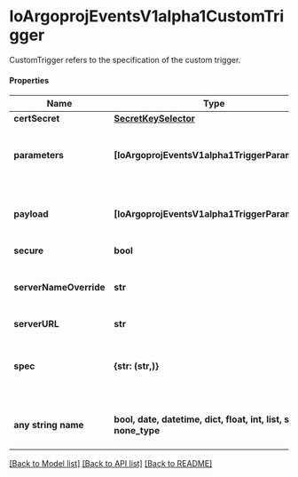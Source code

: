 # IoArgoprojEventsV1alpha1CustomTrigger

CustomTrigger refers to the specification of the custom trigger.

#### Properties
Name | Type | Description | Notes
------------ | ------------- | ------------- | -------------
**certSecret** | [**SecretKeySelector**](SecretKeySelector.md) |  | [optional] 
**parameters** | **[IoArgoprojEventsV1alpha1TriggerParameter]** | Parameters is the list of parameters that is applied to resolved custom trigger trigger object. | [optional] 
**payload** | **[IoArgoprojEventsV1alpha1TriggerParameter]** | Payload is the list of key-value extracted from an event payload to construct the request payload. | [optional] 
**secure** | **bool** |  | [optional] 
**serverNameOverride** | **str** | ServerNameOverride for the secure connection between sensor and custom trigger gRPC server. | [optional] 
**serverURL** | **str** |  | [optional] 
**spec** | **{str: (str,)}** | Spec is the custom trigger resource specification that custom trigger gRPC server knows how to interpret. | [optional] 
**any string name** | **bool, date, datetime, dict, float, int, list, str, none_type** | any string name can be used but the value must be the correct type | [optional]

[[Back to Model list]](../README.md#documentation-for-models) [[Back to API list]](../README.md#documentation-for-api-endpoints) [[Back to README]](../README.md)

